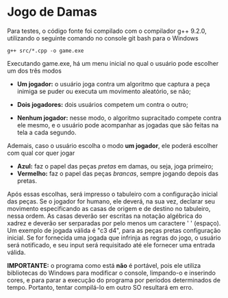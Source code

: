 # Jogo de Damas

Para testes, o código fonte foi compilado com o compilador g++ 9.2.0, utilizando o seguinte comando no console git bash para o Windows

```console
g++ src/*.cpp -o game.exe
```

Executando game.exe, há um menu inicial no qual o usuário pode escolher um dos três modos

- **Um jogador:** o usuário joga contra um algoritmo que captura a peça inimiga se puder ou executa um movimento aleatório, se não;

- **Dois jogadores:** dois usuários competem um contra o outro;

- **Nenhum jogador:** nesse modo, o algoritmo supracitado compete contra ele mesmo, e o usuário pode acompanhar as jogadas que são feitas na tela a cada segundo.

Ademais, caso o usuário escolha o modo **um jogador**, ele poderá escolher com qual cor quer jogar

- **Azul:** faz o papel das peças _pretas_ em damas, ou seja, joga primeiro;
- **Vermelho:** faz o papel das peças _brancas_, sempre jogando depois das pretas.

Após essas escolhas, será impresso o tabuleiro com a configuração inicial das peças. Se o jogador for humano, ele deverá, na sua vez, declarar seu movimento especificando as casas de origem e de destino no tabuleiro, nessa ordem. As casas deverão ser escritas na notação algébrica do xadrez e deverão ser serparadas por pelo menos um caractere ' ' (espaço). Um exemplo de jogada válida é "c3 d4", para as peças pretas configuração inicial. Se for fornecida uma jogada que infrinja as regras do jogo, o usuário será notificado, e seu input será requisitado até ele fornecer uma entrada válida.

**IMPORTANTE:** o programa como está **não** é portável, pois ele utiliza bibliotecas do Windows para modificar o console, limpando-o e inserindo cores, e para parar a execução do programa por períodos determinados de tempo. Portanto, tentar compilá-lo em outro SO resultará em erro.
